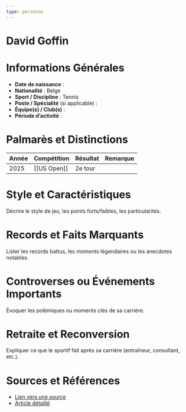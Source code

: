 ```yaml
---
type: personne
---
```


# David Goffin

# Informations Générales
- **Date de naissance** :  
- **Nationalité** :  Belge
- **Sport / Discipline** : Tennis 
- **Poste / Spécialité** (si applicable) :  
- **Équipe(s) / Club(s)** :  
- **Période d’activité** :  

# Palmarès et Distinctions
| Année | Compétition | Résultat | Remarque |
| ----- | ----------- | -------- | -------- |
| 2025  | [[US Open]] | 2e tour  |          |

# Style et Caractéristiques
Décrire le style de jeu, les points forts/faibles, les particularités.

# Records et Faits Marquants
Lister les records battus, les moments légendaires ou les anecdotes notables.

# Controverses ou Événements Importants
Évoquer les polémiques ou moments clés de sa carrière.

# Retraite et Reconversion
Expliquer ce que le sportif fait après sa carrière (entraîneur, consultant, etc.).

# Sources et Références
- [Lien vers une source](#)
- [Article détaillé](#)
